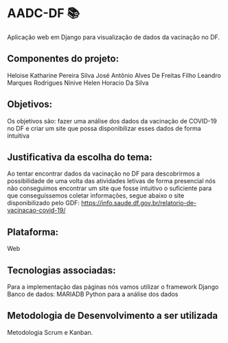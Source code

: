 # AADC-DF 📚
Aplicação web em Django para visualização de dados da vacinação no DF.

## Componentes do projeto:

Heloise Katharine Pereira Silva
José Antônio Alves De Freitas Filho
Leandro Marques Rodrigues
Nínive Helen Horacio Da Silva

## Objetivos:

  Os objetivos são: fazer uma análise dos dados da vacinação de COVID-19 no DF e criar um site que possa disponibilizar esses dados de forma intuitiva

## Justificativa da escolha do tema:

  Ao tentar encontrar dados da vacinação no DF para descobrirmos a possibilidade de uma volta das atividades letivas de forma presencial nós não conseguimos encontrar um site que fosse intuitivo o suficiente para que conseguíssemos coletar informações, segue abaixo o site disponibilizado pelo GDF:
https://info.saude.df.gov.br/relatorio-de-vacinacao-covid-19/

## Plataforma:

Web

## Tecnologias associadas:

Para a implementação das páginas nós vamos utilizar o framework Django
Banco de dados: MARIADB
Python para a análise dos dados

## Metodologia de Desenvolvimento a ser utilizada

Metodologia Scrum e Kanban.










